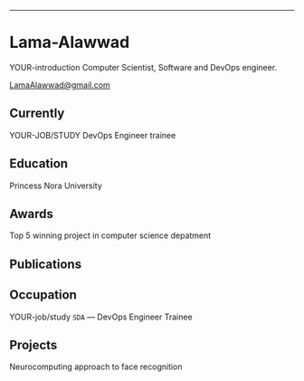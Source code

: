 ---
# Lama-Alawwad
YOUR-introduction
Computer Scientist, Software and DevOps engineer.

<div id="webaddress">
<a href="LamaAlawwad@gmail.com">LamaAlawwad@gmail.com</a>

</div>


## Currently
YOUR-JOB/STUDY
DevOps Engineer trainee 




## Education

Princess Nora University



## Awards

Top 5 winning project in computer science depatment




## Publications



## Occupation
YOUR-job/study
`SDA` — DevOps Engineer Trainee

## Projects

Neurocomputing approach to face recognition

<!-- ### Footer

Last updated: June 2022 -->

